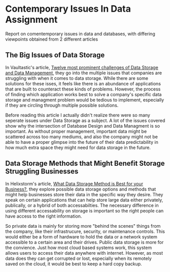 # Contemporary Issues In Data Assignment

Report on comentemporary issues in data and databases, with differing viewpoints obtained from 2 different articles

## The Big Issues of Data Storage
In Vaultastic's article, [Twelve most prominent challenges of Data Storage and Data Management](https://vaultastic.mithi.com/blogs/12-biggest-challenges-data-storage-data-management/), they go into the multiple issues that companies are struggling with when it comes to data storage. While there are some solutions for these isses, it feels like there is an abundance of applications that are built to counteract these kinds of problems. However, the process of finding which application works best to solve a company's specific data storage and managment problem would be tedious to implement, especially if they are circling through multiple possible solutions. 

Before reading this article I actually didn't realize there were so many seperate issues under Data Storage as a subject. A lot of the issues covered show why the intersection of Database Design and Data Managment is so important. As without proper management, important data might be scattered across too many mediums, and also the company might not be able to have a proper glimpse into the future of their data predictability in how much extra space they might need for data storage in the future.

## Data Storage Methods that Might Benefit Storage Struggling Businesses
In Helixstorm's article, [What Data Storage Method is Best for your Business?](https://www.helixstorm.com/blog/the-best-data-storage-method-for-your-business/#:~:text=Colocation%20Services&text=One%20of%20the%20main%20benefits,to%20manage%20their%20data%20storage.), they explore possible data storage options and methods that might help businesses store their data in the specific way they desire. They speak on certain applications that can help store large data either privately, publically, or a hybrid of both accessabilties. The necessary difference in using different accessability on storage is important so the right people can have access to the right information. 

So private data is mainly for storing more "behind the scenes" things from the company, like their infrastrucure, security, or maintenance controls. This would either be a form of hardware to hold the data or a network system accessible to a certain area and their drives. Public data storage is more for the convience. Just how most cloud based systems work, this system allows users to access their data anywhere with internet. However, as most data does they can get corrupted or lost, especially when its remotely saved on the cloud, it would be best to keep a hard copy backup.

